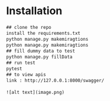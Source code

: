 
# Installation

    ## clone the repo 
    install the requirements.txt
    python manage.py makemiragtions
    python manage.py makemiragtions
    ## fill dummy data to test
    python manage.py fillData  
    ## run test
    pytest
    ## to view apis
    link : http://127.0.0.1:8000/swagger/  

    ![alt text](image.png)
